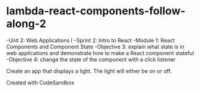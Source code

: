 # lambda-react-components-follow-along-2

-Unit 2: Web Applications I
-Sprint 2: Intro to React
-Module 1: React Components and Component State
-Objective 3: explain what state is in web applications and demonstrate how to make a React component stateful
-Objective 4: change the state of the component with a click listener

Create an app that displays a light. The light will either be on or off.

Created with CodeSandbox
